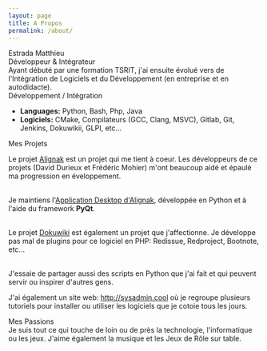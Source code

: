 ```yaml
---
layout: page
title: A Propos
permalink: /about/
---
```


<div class="manual manual-title">
  Estrada Matthieu<br>
  Développeur & Intégrateur
</div>

<div class="manual-content">
Ayant débuté par une formation TSRIT, j'ai ensuite évolué vers de l'Intégration de Logiciels et du Développement (en entreprise et en autodidacte).
</div>

<div class="manual manual-title">Développement / Intégration</div>

<div class="manual-content">

<ul>
  <li><b>Languages:</b> Python, Bash, Php, Java</li>
  <li><b>Logiciels:</b> CMake, Compilateurs (GCC, Clang, MSVC), Gitlab, Git, Jenkins, Dokuwikii, GLPI, etc...</li>
</ul>

</div>

<div class="manual manual-title">Mes Projets</div>

<div class="manual-content">

Le projet <a href="https://github.com/Alignak-monitoring">Alignak</a> est un projet qui me tient à coeur. Les développeurs de ce projets (David Durieux et Frédéric Mohier) m'ont beaucoup aidé et épaulé 
 ma progression en éveloppement.
<br><br>

Je maintiens l'<a href="https://github.com/Alignak-monitoring-contrib/alignak-app">Application Desktop d'Alignak</a>, développée en Python et à l'aide du framework <b>PyQt</b>.
<br><br>

Le projet <a href="https://www.dokuwiki.org">Dokuwiki</a> est également un projet que j'affectionne. Je développe pas mal de plugins pour ce logiciel en PHP: Redissue, Redproject, Bootnote, etc...
<br><br>

J'essaie de partager aussi des scripts en Python que j'ai fait et qui peuvent servir ou inspirer d'autres gens.

J'ai également un site web: http://sysadmin.cool où je regroupe plusieurs tutoriels pour installer ou utiliser les logiciels que je cotoie tous les jours.
</div>

<div class="manual manual-title">Mes Passions</div>

<div class="manual-content">
Je suis tout ce qui touche de loin ou de près la technologie, l'informatique ou les jeux. J'aime également la musique et les Jeux de Rôle sur table.

</div>

